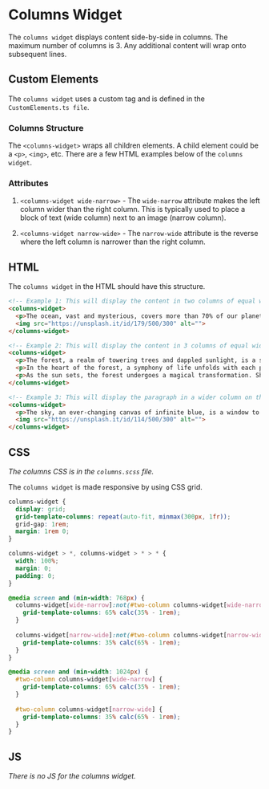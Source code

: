 # Columns Widget

The `columns widget` displays content side-by-side in columns. The maximum number of columns is 3. Any additional content will wrap onto subsequent lines.

## Custom Elements

The `columns widget` uses a custom tag and is defined in the `CustomElements.ts file`. 

### Columns Structure

The `<columns-widget>` wraps all children elements. A child element could be a `<p>`, `<img>`, etc. There are a few HTML examples below of the `columns widget`.

### Attributes

1. `<columns-widget wide-narrow>` - The `wide-narrow` attribute makes the left column wider than the right column. This is typically used to place a block of text (wide column) next to an image (narrow column).

2. `<columns-widget narrow-wide>` - The `narrow-wide` attribute is the reverse where the left column is narrower than the right column.

## HTML 

The `columns widget` in the HTML should have this structure. 

```html
<!-- Example 1: This will display the content in two columns of equal widths -->
<columns-widget>
  <p>The ocean, vast and mysterious, covers more than 70% of our planet's surface, holding countless wonders and secrets within its depths. Its rhythmic waves dance under the sun's warm gaze, carrying stories of distant shores and ancient creatures. From the tranquil turquoise shallows to the midnight blues of the abyss, the ocean teems with life, a delicate balance of beauty and power. Its salty embrace connects distant lands, shaping climates and fostering life in ways we are only beginning to understand. The ocean is a source of inspiration, adventure, and awe, reminding us of the boundless wonders of our planet.</p>
  <img src="https://unsplash.it/id/179/500/300" alt="">
</columns-widget>

<!-- Example 2: This will display the content in 3 columns of equal widths -->
<columns-widget>
  <p>The forest, a realm of towering trees and dappled sunlight, is a sanctuary of tranquility and life. With each step, the earthy scent of damp soil and the chorus of birdsong envelop the senses, transporting one to a world untouched by time. Sunlight filters through the dense canopy, painting the forest floor with shifting patterns of light and shadow. Here, among the ancient giants and delicate ferns, one can't help but feel a profound connection to nature's rhythms.</p>
  <p>In the heart of the forest, a symphony of life unfolds with each passing moment. From the smallest insects to the majestic deer, every inhabitant plays a vital role in this intricate ecosystem. The rustle of leaves, the gentle murmur of a stream, and the occasional call of a distant owl create a harmonious melody that resonates through the trees. Moss-covered rocks and fallen logs provide shelter for a myriad of creatures, while the canopy above shelters them from the elements.</p>
  <p>As the sun sets, the forest undergoes a magical transformation. Shafts of golden light pierce through the trees, casting long shadows on the forest floor. Nighttime creatures stir from their daytime slumber, preparing for the nocturnal hunt. The air is alive with the sounds of rustling leaves and chirping crickets, while the scent of pine and damp earth fills the cool night air. In the heart of the forest, under a blanket of stars, one can't help but feel a sense of wonder and awe at the beauty of the natural world.</p>
</columns-widget>

<!-- Example 3: This will display the paragraph in a wider column on the left and the image in a narrower column on the right -->
<columns-widget>
  <p>The sky, an ever-changing canvas of infinite blue, is a window to the vastness of the universe. By day, the sun's warm rays illuminate the heavens, painting wispy clouds in shades of white and gray. At dusk, the sky transforms into a masterpiece of vibrant hues, as the setting sun sets the clouds ablaze with fiery oranges and pinks. And when night falls, the sky becomes a tapestry of twinkling stars, guiding wanderers with their timeless light. In its expanse, one finds solace, wonder, and endless possibility.</p>
  <img src="https://unsplash.it/id/114/500/300" alt="">
</columns-widget>
```

## CSS

_The columns CSS is in the `columns.scss` file._

The `columns widget` is made responsive by using CSS grid. 

```css
columns-widget {
  display: grid;
  grid-template-columns: repeat(auto-fit, minmax(300px, 1fr));
  grid-gap: 1rem;
  margin: 1rem 0;
}

columns-widget > *, columns-widget > * > * {
  width: 100%;
  margin: 0;
  padding: 0;
}

@media screen and (min-width: 768px) {
  columns-widget[wide-narrow]:not(#two-column columns-widget[wide-narrow]) {
    grid-template-columns: 65% calc(35% - 1rem);
  }
  
  columns-widget[narrow-wide]:not(#two-column columns-widget[narrow-wide]) {
    grid-template-columns: 35% calc(65% - 1rem);
  }
}

@media screen and (min-width: 1024px) {
  #two-column columns-widget[wide-narrow] {
    grid-template-columns: 65% calc(35% - 1rem);
  }
  
  #two-column columns-widget[narrow-wide] {
    grid-template-columns: 35% calc(65% - 1rem);
  }
}
```

## JS 

_There is no JS for the columns widget._ 
